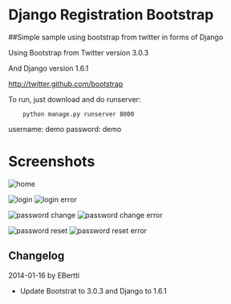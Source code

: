 # Django Registration Bootstrap

##Simple sample using bootstrap from twitter in forms of Django

Using Bootstrap from Twitter version 3.0.3

And Django version 1.6.1

http://twitter.github.com/bootstrap

To run, just download and do runserver:
``` shell
    python manage.py runserver 8000
```

username: demo
password: demo

# Screenshots

![home](https://raw.github.com/ebertti/django-registration-bootstrap/master/screenshot/home_pt.png)

![login](https://raw.github.com/ebertti/django-registration-bootstrap/blob/master/screenshot/loggin_pt.png)
![login error](https://raw.github.com/ebertti/django-registration-bootstrap/master/screenshot/loggin_error_pt.png)

![password change](https://raw.github.com/ebertti/django-registration-bootstrap/master/screenshot/password_change_pt.png)
![password change error](https://raw.github.com/ebertti/django-registration-bootstrap/master/screenshot/password_change_error_pt.png)

![password reset](https://raw.github.com/ebertti/django-registration-bootstrap/master/screenshot/password_reset_pt.png)
![password reset error](https://raw.github.com/ebertti/django-registration-bootstrap/master/screenshot/password_reset_error_pt.png)



## Changelog

2014-01-16 by EBertti

- Update Bootstrat to 3.0.3 and Django to 1.6.1
